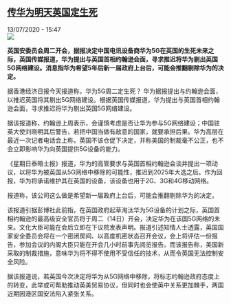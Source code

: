 <!--1594652213000-->
[传华为明天英国定生死](http://www.rfi.fr//cn/%E4%B8%AD%E5%9B%BD/20200713-%E4%BC%A0%E5%8D%8E%E4%B8%BA%E6%98%8E%E5%A4%A9%E8%8B%B1%E5%9B%BD%E5%AE%9A%E7%94%9F%E6%AD%BB)
------

<div>13/07/2020 - 15:47</div><img src="https://s.rfi.fr/media/display/98f20118-c4eb-11ea-ab70-005056bff430/w:310/p:16x9/2020-07-05T000000Z_1459093258_RC28NH9NNWE4_RTRMADP_3_FRANCE-HUAWEI-5G.JPG"><p><strong>英国安委员会周二开会，据报决定中国电讯设备商华为5G在英国的生死未来之际，英国传媒报道，华为提出与英国首相约翰逊会面，寻求推迟将华为剔出英国5G网络建设。消息指华为希望5年后新一届政府上台后，可能会推翻剔除华为的决定。</strong></p><div class="t-content__body u-clearfix"><div class="m-interstitial"></div><p>据香港经济日报今天报道称，华为5G周二定生死？ 华为据报提出与约翰逊会面，以推迟英国将其剔出5G网络建设。根据英国传媒报道，华为提出与英国首相约翰逊会面，寻求推迟将华为剔出英国5G网络建设。</p><p>据该报道称，约翰逊上周表示，会谨慎考虑是否让华为参与5G网络建设；中国驻英大使刘晓明其后警告，若把中国当做有敌意的国家，就要承担后果。华为高层在最近一次记者电话会上称，英国不该仓促下决定，并称美国的制裁毫不公正，也不会立即影响华为向英国提供5G设备的能力。</p><p>《星期日泰晤士报》报道，华为的高管要求与英国首相约翰逊会谈并提出一项动议，以将华为被英国从5G网络中移除的可能性，推迟到2025年大选之后。作为回报，华为将承诺维护其在英国的设备，该设备也用于2G、3G和4G移动网络。</p><p>报道称，该公司这么做是希望新一届政府上台后，可能会推翻剔除华为的决定。</p><p>该报道引据彭博社此前指，在英国政府起草淘汰华为5G设备的计划之际，英国首相约翰逊的最高级安全官员将于周二（14日）开会，决定华为在该国5G网络的未来。文化大臣可能在会后立即在下议院发表声明。报道引述知情人士透露，英国国家安全委员会将在一个密闭房间、以高度机密状态召开会议，会上将评估一份报告，参加会议的内阁大臣只能在开会几小时前事先阅览报告。而该报告称，美国新采取的制裁措施，意味华为将不得不使用不受信任的技术，从而令英国无法控制安全风险。</p><p>据该报道说，若英国今次决定将华为从5G网络中移除，将标志约翰逊政府态度上的转变，此举或可帮助推动英美贸易协议，但同时也会使英中关系更加棘手，两国近期因港区国安法陷入紧张关系。</p><div class="o-self-promo o-self-promo--nl o-self-promo--hidden" data-selfpromo-newsletter></div><div class="o-self-promo o-self-promo--app o-self-promo--hidden" data-selfpromo-app></div></div>
